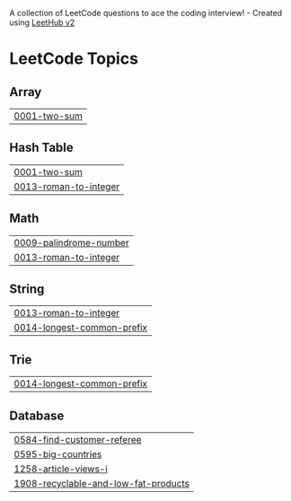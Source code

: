 A collection of LeetCode questions to ace the coding interview! - Created using [LeetHub v2](https://github.com/arunbhardwaj/LeetHub-2.0)
<!---LeetCode Topics Start-->
# LeetCode Topics
## Array
|  |
| ------- |
| [0001-two-sum](https://github.com/d3vanandharthi/LeetCodeAndHackerrank/tree/master/0001-two-sum) |
## Hash Table
|  |
| ------- |
| [0001-two-sum](https://github.com/d3vanandharthi/LeetCodeAndHackerrank/tree/master/0001-two-sum) |
| [0013-roman-to-integer](https://github.com/d3vanandharthi/LeetCodeAndHackerrank/tree/master/0013-roman-to-integer) |
## Math
|  |
| ------- |
| [0009-palindrome-number](https://github.com/d3vanandharthi/LeetCodeAndHackerrank/tree/master/0009-palindrome-number) |
| [0013-roman-to-integer](https://github.com/d3vanandharthi/LeetCodeAndHackerrank/tree/master/0013-roman-to-integer) |
## String
|  |
| ------- |
| [0013-roman-to-integer](https://github.com/d3vanandharthi/LeetCodeAndHackerrank/tree/master/0013-roman-to-integer) |
| [0014-longest-common-prefix](https://github.com/d3vanandharthi/LeetCodeAndHackerrank/tree/master/0014-longest-common-prefix) |
## Trie
|  |
| ------- |
| [0014-longest-common-prefix](https://github.com/d3vanandharthi/LeetCodeAndHackerrank/tree/master/0014-longest-common-prefix) |
## Database
|  |
| ------- |
| [0584-find-customer-referee](https://github.com/d3vanandharthi/LeetCodeAndHackerrank/tree/master/0584-find-customer-referee) |
| [0595-big-countries](https://github.com/d3vanandharthi/LeetCodeAndHackerrank/tree/master/0595-big-countries) |
| [1258-article-views-i](https://github.com/d3vanandharthi/LeetCodeAndHackerrank/tree/master/1258-article-views-i) |
| [1908-recyclable-and-low-fat-products](https://github.com/d3vanandharthi/LeetCodeAndHackerrank/tree/master/1908-recyclable-and-low-fat-products) |
<!---LeetCode Topics End-->